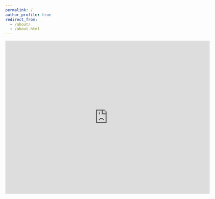 ```yaml
---
permalink: /
author_profile: true
redirect_from: 
  - /about/
  - /about.html
---
```


<iframe
    width="640"
    height="480"
    src="https://www.youtube.com/embed/06heSIDZAp8"
    frameborder="0"
    allow="autoplay; encrypted-media"
    allowfullscreen
>
</iframe>

